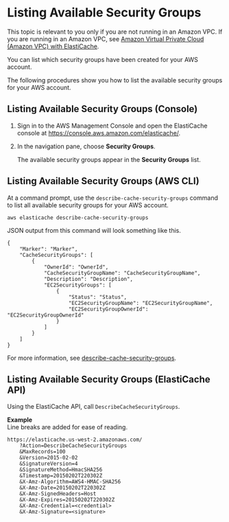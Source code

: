 # Listing Available Security Groups<a name="SecurityGroups.Listing"></a>

This topic is relevant to you only if you are not running in an Amazon VPC\. If you are running in an Amazon VPC, see [Amazon Virtual Private Cloud \(Amazon VPC\) with ElastiCache](AmazonVPC.md)\.

You can list which security groups have been created for your AWS account\.

The following procedures show you how to list the available security groups for your AWS account\.

## Listing Available Security Groups \(Console\)<a name="SecurityGroups.Listing.CON"></a>

1. Sign in to the AWS Management Console and open the ElastiCache console at [ https://console\.aws\.amazon\.com/elasticache/](https://console.aws.amazon.com/elasticache/)\.

1. In the navigation pane, choose **Security Groups**\.

   The available security groups appear in the **Security Groups** list\.

## Listing Available Security Groups \(AWS CLI\)<a name="SecurityGroups.Listing.CLI"></a>

At a command prompt, use the `describe-cache-security-groups` command to list all available security groups for your AWS account\.

```
aws elasticache describe-cache-security-groups
```

JSON output from this command will look something like this\.

```
{
    "Marker": "Marker",
    "CacheSecurityGroups": [
        {
            "OwnerId": "OwnerId",
            "CacheSecurityGroupName": "CacheSecurityGroupName",
            "Description": "Description",
            "EC2SecurityGroups": [
                {
                    "Status": "Status",
                    "EC2SecurityGroupName": "EC2SecurityGroupName",
                    "EC2SecurityGroupOwnerId": "EC2SecurityGroupOwnerId"
                }
            ]
        }
    ]
}
```

For more information, see [describe\-cache\-security\-groups](http://docs.aws.amazon.com/cli/latest/reference/elasticache/describe-cache-security-groups.html)\.

## Listing Available Security Groups \(ElastiCache API\)<a name="SecurityGroups.Listing.API"></a>

Using the ElastiCache API, call `DescribeCacheSecurityGroups`\.

**Example**  
Line breaks are added for ease of reading\.  

```
https://elasticache.us-west-2.amazonaws.com/
    ?Action=DescribeCacheSecurityGroups
    &MaxRecords=100
    &Version=2015-02-02
    &SignatureVersion=4
    &SignatureMethod=HmacSHA256
    &Timestamp=20150202T220302Z
    &X-Amz-Algorithm=AWS4-HMAC-SHA256
    &X-Amz-Date=20150202T220302Z
    &X-Amz-SignedHeaders=Host
    &X-Amz-Expires=20150202T220302Z
    &X-Amz-Credential=<credential>
    &X-Amz-Signature=<signature>
```